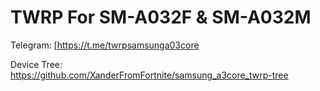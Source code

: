 # TWRP For SM-A032F & SM-A032M


Telegram: [https://t.me/twrpsamsunga03core

Device Tree: https://github.com/XanderFromFortnite/samsung_a3core_twrp-tree
